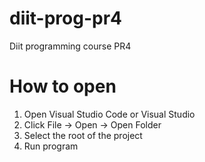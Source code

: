 # diit-prog-pr4
Diit programming course PR4

# How to open

1. Open Visual Studio Code or Visual Studio
2. Click File -> Open -> Open Folder
3. Select the root of the project
4. Run program